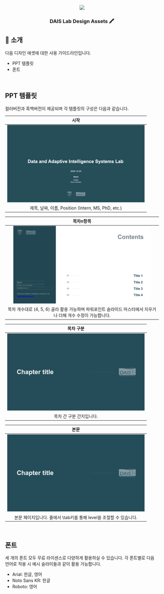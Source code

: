 <div align="center">

<!-- logo -->
<img src="./logo/DAIS_logo_RGB/4x/color@4x.png" width="400"/>

### DAIS Lab Design Assets 🖍️

</div> 

## 📝 소개
다음 디자인 애셋에 대한 사용 가이드라인입니다.
- PPT 템플릿
- 폰트


<br />

## PPT 템플릿
컬러버전과 흑백버전이 제공되며 각 템플릿의 구성은 다음과 같습니다.

|시작|
|:---:|
|<img src="./_ref/start.png" width="450"/>|
|제목, 날짜, 이름, Position (Intern, MS, PhD, etc.)|


|목차n항목|
|:---:|
|<img src="./_ref/contents.png" width="450"/>|
|목차 개수대로 (4, 5, 6) 골라 활용 가능하며 파워포인트 슬라이드 마스터에서 지우거나 더해 개수 수정이 가능합니다.|

|목차 구분|
|:---:|
|<img src="./_ref/divider.png" width="450"/>|
|목차 간 구분 간지입니다.|

|본문|
|:---:|
|<img src="./_ref/divider.png" width="450"/>|
|본문 페이지입니다. 줄에서 \tab키를 통해 level을 조절할 수 있습니다.|


<br />

## 폰트
세 개의 폰트 모두 무료 라이센스로 다양하게 활용하실 수 있습니다. 각 폰트별로 다음 언어로 적용 시 예시 슬라이들과 같이 활용 가능합니다.

- Arial: 한글, 영어
- Noto Sans KR: 한글
- Roboto: 영어

<br />
